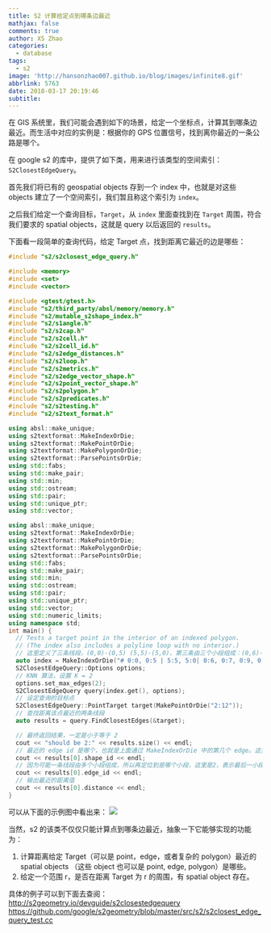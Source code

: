 ```yaml
---
title: S2 计算给定点到哪条边最近
mathjax: false
comments: true
author: XS Zhao
categories:
  - database
tags:
  - s2
image: 'http://hansonzhao007.github.io/blog/images/infinite8.gif'
abbrlink: 5763
date: 2018-03-17 20:19:46
subtitle:
---
```


在 GIS 系统里，我们可能会遇到如下的场景，给定一个坐标点，计算其到哪条边最近。而生活中对应的实例是：根据你的 GPS 位置信号，找到离你最近的一条公路是哪个。

在 google s2 的库中，提供了如下类，用来进行该类型的空间索引：`S2ClosestEdgeQuery`。

首先我们将已有的 geospatial objects 存到一个 index 中，也就是对这些 objects 建立了一个空间索引，我们暂且称这个索引为 `index`。

之后我们给定一个查询目标，`Target`，从 `index` 里面查找到在 `Target` 周围，符合我们要求的 spatial objects，这就是 query 以后返回的 `results`。

下面看一段简单的查询代码，给定 Target 点，找到距离它最近的边是哪些：
<!-- more -->

```cpp
#include "s2/s2closest_edge_query.h"

#include <memory>
#include <set>
#include <vector>

#include <gtest/gtest.h>
#include "s2/third_party/absl/memory/memory.h"
#include "s2/mutable_s2shape_index.h"
#include "s2/s1angle.h"
#include "s2/s2cap.h"
#include "s2/s2cell.h"
#include "s2/s2cell_id.h"
#include "s2/s2edge_distances.h"
#include "s2/s2loop.h"
#include "s2/s2metrics.h"
#include "s2/s2edge_vector_shape.h"
#include "s2/s2point_vector_shape.h"
#include "s2/s2polygon.h"
#include "s2/s2predicates.h"
#include "s2/s2testing.h"
#include "s2/s2text_format.h"

using absl::make_unique;
using s2textformat::MakeIndexOrDie;
using s2textformat::MakePointOrDie;
using s2textformat::MakePolygonOrDie;
using s2textformat::ParsePointsOrDie;
using std::fabs;
using std::make_pair;
using std::min;
using std::ostream;
using std::pair;
using std::unique_ptr;
using std::vector;

using absl::make_unique;
using s2textformat::MakeIndexOrDie;
using s2textformat::MakePointOrDie;
using s2textformat::MakePolygonOrDie;
using s2textformat::ParsePointsOrDie;
using std::fabs;
using std::make_pair;
using std::min;
using std::ostream;
using std::pair;
using std::unique_ptr;
using std::vector;
using std::numeric_limits;
using namespace std;
int main() {
  // Tests a target point in the interior of an indexed polygon.
  // (The index also includes a polyline loop with no interior.)
  // 这里定义了三条线段，(0,0)-(0,5) (5,5)-(5,0)，第三条由三个小段组成：(0,6)-(0,7)-(0,9)-(0,10)
  auto index = MakeIndexOrDie("# 0:0, 0:5 | 5:5, 5:0| 0:6, 0:7, 0:9, 0:10 #");
  S2ClosestEdgeQuery::Options options;
  // KNN 算法，设置 K = 2
  options.set_max_edges(2);
  S2ClosestEdgeQuery query(index.get(), options);
  // 设定查询的目标点
  S2ClosestEdgeQuery::PointTarget target(MakePointOrDie("2:12"));
  // 查找距离该点最近的两条线段
  auto results = query.FindClosestEdges(&target);

  // 最终返回结果，一定是小于等于 2
  cout << "should be 2:" << results.size() << endl;
  // 最近的 edge id 是哪个，也就是上面通过 MakeIndexOrDie 中的第几个 edge。这里应该是是 2，代表第三条线段
  cout << results[0].shape_id << endl;
  // 因为可能一条线段由多个小段组成，所以再定位到是哪个小段，这里是2，表示最后一小段 (0,9)-(0,10)
  cout << results[0].edge_id << endl;
  // 输出最近的距离值
  cout << results[0].distance << endl;
}
```

可以从下面的示例图中看出来：
![](1.png)

当然，s2 的该类不仅仅只能计算点到哪条边最近，抽象一下它能够实现的功能为：
1. 计算距离给定 Target（可以是 point，edge，或者复杂的 polygon）最近的 spatial objects （这些 object 也可以是 point, edge, polygon）是哪些。
2. 给定一个范围 r，是否在距离 Target 为 r 的周围，有 spatial object 存在。

具体的例子可以到下面去查阅：
http://s2geometry.io/devguide/s2closestedgequery
https://github.com/google/s2geometry/blob/master/src/s2/s2closest_edge_query_test.cc
